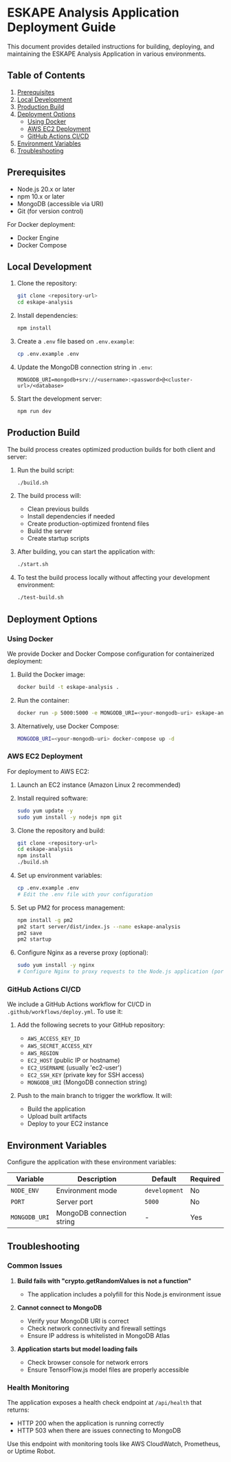 # ESKAPE Analysis Application Deployment Guide

This document provides detailed instructions for building, deploying, and maintaining the ESKAPE Analysis Application in various environments.

## Table of Contents

1. [Prerequisites](#prerequisites)
2. [Local Development](#local-development)
3. [Production Build](#production-build)
4. [Deployment Options](#deployment-options)
   - [Using Docker](#using-docker)
   - [AWS EC2 Deployment](#aws-ec2-deployment)
   - [GitHub Actions CI/CD](#github-actions-cicd)
5. [Environment Variables](#environment-variables)
6. [Troubleshooting](#troubleshooting)

## Prerequisites

- Node.js 20.x or later
- npm 10.x or later
- MongoDB (accessible via URI)
- Git (for version control)

For Docker deployment:
- Docker Engine
- Docker Compose

## Local Development

1. Clone the repository:
   ```bash
   git clone <repository-url>
   cd eskape-analysis
   ```

2. Install dependencies:
   ```bash
   npm install
   ```

3. Create a `.env` file based on `.env.example`:
   ```bash
   cp .env.example .env
   ```

4. Update the MongoDB connection string in `.env`:
   ```
   MONGODB_URI=mongodb+srv://<username>:<password>@<cluster-url>/<database>
   ```

5. Start the development server:
   ```bash
   npm run dev
   ```

## Production Build

The build process creates optimized production builds for both client and server:

1. Run the build script:
   ```bash
   ./build.sh
   ```

2. The build process will:
   - Clean previous builds
   - Install dependencies if needed
   - Create production-optimized frontend files
   - Build the server
   - Create startup scripts

3. After building, you can start the application with:
   ```bash
   ./start.sh
   ```

4. To test the build process locally without affecting your development environment:
   ```bash
   ./test-build.sh
   ```

## Deployment Options

### Using Docker

We provide Docker and Docker Compose configuration for containerized deployment:

1. Build the Docker image:
   ```bash
   docker build -t eskape-analysis .
   ```

2. Run the container:
   ```bash
   docker run -p 5000:5000 -e MONGODB_URI=<your-mongodb-uri> eskape-analysis
   ```

3. Alternatively, use Docker Compose:
   ```bash
   MONGODB_URI=<your-mongodb-uri> docker-compose up -d
   ```

### AWS EC2 Deployment

For deployment to AWS EC2:

1. Launch an EC2 instance (Amazon Linux 2 recommended)
2. Install required software:
   ```bash
   sudo yum update -y
   sudo yum install -y nodejs npm git
   ```

3. Clone the repository and build:
   ```bash
   git clone <repository-url>
   cd eskape-analysis
   npm install
   ./build.sh
   ```

4. Set up environment variables:
   ```bash
   cp .env.example .env
   # Edit the .env file with your configuration
   ```

5. Set up PM2 for process management:
   ```bash
   npm install -g pm2
   pm2 start server/dist/index.js --name eskape-analysis
   pm2 save
   pm2 startup
   ```

6. Configure Nginx as a reverse proxy (optional):
   ```bash
   sudo yum install -y nginx
   # Configure Nginx to proxy requests to the Node.js application (port 5000)
   ```

### GitHub Actions CI/CD

We include a GitHub Actions workflow for CI/CD in `.github/workflows/deploy.yml`. To use it:

1. Add the following secrets to your GitHub repository:
   - `AWS_ACCESS_KEY_ID`
   - `AWS_SECRET_ACCESS_KEY`
   - `AWS_REGION`
   - `EC2_HOST` (public IP or hostname)
   - `EC2_USERNAME` (usually 'ec2-user')
   - `EC2_SSH_KEY` (private key for SSH access)
   - `MONGODB_URI` (MongoDB connection string)

2. Push to the main branch to trigger the workflow. It will:
   - Build the application
   - Upload built artifacts
   - Deploy to your EC2 instance

## Environment Variables

Configure the application with these environment variables:

| Variable | Description | Default | Required |
|----------|-------------|---------|----------|
| `NODE_ENV` | Environment mode | `development` | No |
| `PORT` | Server port | `5000` | No |
| `MONGODB_URI` | MongoDB connection string | - | Yes |

## Troubleshooting

### Common Issues

1. **Build fails with "crypto.getRandomValues is not a function"**
   - The application includes a polyfill for this Node.js environment issue

2. **Cannot connect to MongoDB**
   - Verify your MongoDB URI is correct
   - Check network connectivity and firewall settings
   - Ensure IP address is whitelisted in MongoDB Atlas

3. **Application starts but model loading fails**
   - Check browser console for network errors
   - Ensure TensorFlow.js model files are properly accessible

### Health Monitoring

The application exposes a health check endpoint at `/api/health` that returns:
- HTTP 200 when the application is running correctly
- HTTP 503 when there are issues connecting to MongoDB

Use this endpoint with monitoring tools like AWS CloudWatch, Prometheus, or Uptime Robot.